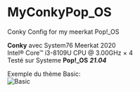 # MyConkyPop_OS
Conky Config for my meerkat Pop!_OS 

**Conky** avec System76 Meerkat 2020   
Intel® Core™ i3-8109U CPU @ 3.00GHz × 4      
Testé sur Systeme **Pop!_OS** ***21.04***       

Exemple du thème Basic:        
![Basic](https://github.com/luminahateo/MyConkyPop_OS/blob/main/basic.png)  
